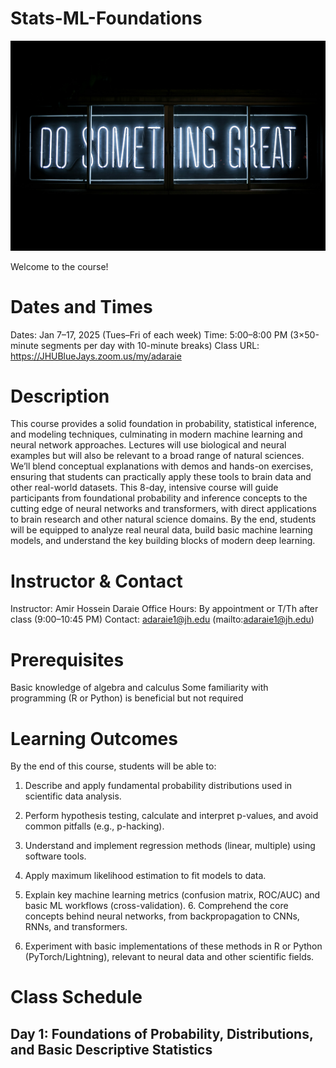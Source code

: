 # Stats-ML-Foundations


![Welcome Image](images/clark-tibbs-oqStl2L5oxI-unsplash.jpg)

Welcome to the course! 

# Dates and Times

Dates: Jan 7–17, 2025 (Tues–Fri of each week) Time: 5:00–8:00 PM (3×50-minute segments per day with 10-minute breaks)
Class URL: https://JHUBlueJays.zoom.us/my/adaraie

# Description

This course provides a solid foundation in probability, statistical inference, and modeling techniques, culminating in modern machine learning and neural network approaches. Lectures will use biological and neural examples but will also be relevant to a broad range of natural sciences. We’ll blend conceptual explanations with demos and hands-on exercises, ensuring that students can practically apply these tools to brain data and other real-world datasets. This 8-day, intensive course will guide participants from foundational probability and inference concepts to the cutting edge of neural networks and transformers, with direct applications to brain research and other natural science domains. By the end, students will be equipped to analyze real neural data, build basic machine learning models, and understand the key building blocks of modern deep learning.

# Instructor & Contact

Instructor: Amir Hossein Daraie Office Hours: By appointment or T/Th after class (9:00–10:45 PM) Contact: adaraie1@jh.edu (mailto:adaraie1@jh.edu)

# Prerequisites

Basic knowledge of algebra and calculus Some familiarity with programming (R or Python) is beneficial but not required

# Learning Outcomes

By the end of this course, students will be able to:

1. Describe and apply fundamental probability distributions used in scientific data analysis.

2. Perform hypothesis testing, calculate and interpret p-values, and avoid common pitfalls (e.g., p-hacking).

3. Understand and implement regression methods (linear, multiple) using software tools.

4. Apply maximum likelihood estimation to fit models to data.

5. Explain key machine learning metrics (confusion matrix, ROC/AUC) and basic ML workflows (cross-validation). 6. Comprehend the core concepts behind neural networks, from backpropagation to CNNs, RNNs, and transformers.

7. Experiment with basic implementations of these methods in R or Python (PyTorch/Lightning), relevant to neural data and other scientific fields.

# Class Schedule

## Day 1: Foundations of Probability, Distributions, and Basic Descriptive Statistics